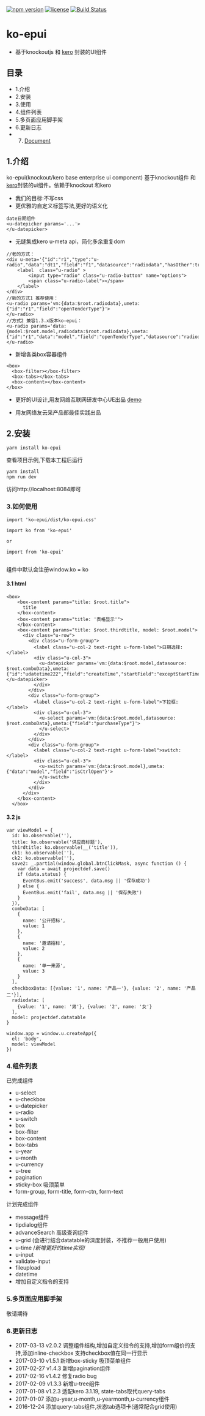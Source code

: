 [![npm version](https://img.shields.io/npm/v/ko-epui.svg)](https://www.npmjs.com/package/ko-epui)
[![license](https://img.shields.io/npm/l/ko-epui.svg)](https://www.npmjs.com/package/ko-epui)
[![Build Status](https://api.travis-ci.org/songhlc/ko-epui.png?branch=master)](https://api.travis-ci.org/songhlc/ko-epui.png?branch=master)
# ko-epui
- 基于knockoutjs 和 [kero](http://tinper.org/dist/kero/index.html) 封装的UI组件

## 目录

- 1.介绍
- 2.安装
- 3.使用
- 4.组件列表
- 5.多页面应用脚手架
- 6.更新日志
- 7. [Document](https://github.com/songhlc/ko-epui/blob/master/document.md)


## 1.介绍

ko-epui(knockout/kero base enterprise ui component) 基于knockout组件 和 [kero](http://tinper.org/dist/kero/index.html)封装的ui组件。依赖于knockout 和kero
- 我们的目标:不写css
- 更优雅的自定义标签写法,更好的语义化
```
date日期组件
<u-datepicker params='...'>
</u-datepicker>
```
- 无缝集成kero u-meta api，简化多余重复dom
```
//老的方式：
<div u-meta='{"id":"r1","type":"u-radio","data":"dt1","field":"f1","datasource":"radiodata","hasOther":true}'>
    <label  class="u-radio" >
        <input type="radio" class="u-radio-button" name="options">
        <span class="u-radio-label"></span>
    </label>
</div>
//新的方式1 推荐使用：
<u-radio params='vm:{data:$root.radiodata},umeta:{"id":"r1","field":"openTenderType"}'>
</u-radio>
//方式2 兼容1.3.x版本ko-epui：
<u-radio params='data:{model:$root.model,radiodata:$root.radiodata},umeta:{"id":"r1","data":"model","field":"openTenderType","datasource":"radiodata"}'>
</u-radio>
```

- 新增各类box容器组件
```
<box>
  <box-filter></box-filter>
  <box-tabs></box-tabs>
  <box-content></box-content>
</box>
```

- 更好的UI设计,用友网络互联网研发中心UE出品
[demo](https://www.yonyouyc.com/)

- 用友网络友云采产品部最佳实践出品

## 2.安装
```
yarn install ko-epui
```

查看项目示例,下载本工程后运行
```
yarn install
npm run dev
```
访问http://localhost:8084即可

### 3.如何使用

```
import 'ko-epui/dist/ko-epui.css'

import ko from 'ko-epui'

or

import from 'ko-epui'


```
组件中默认会注册window.ko = ko

#### 3.1 html
```
<box>
    <box-content params="title: $root.title">
      title
    </box-content>
    <box-content params="title: '表格显示'">
    </box-content>
    <box-content params="title: $root.thirdtitle, model: $root.model">
      <div class="u-row">
        <div class="u-form-group">
          <label class="u-col-2 text-right u-form-label">日期选择:</label>
          <div class="u-col-3">
            <u-datepicker params='vm:{data:$root.model,datasource: $root.comboData},umeta:{"id":"udatetime222","field":"createTime","startField":"exceptStartTime"}'></u-datepicker>
          </div>
        </div>
        <div class="u-form-group">
          <label class="u-col-2 text-right u-form-label">下拉框:</label>
          <div class="u-col-3">
            <u-select params='vm:{data:$root.model,datasource: $root.comboData},umeta:{"field":"purchaseType"}'>
            </u-select>
          </div>
        </div>
        <div class="u-form-group">
          <label class="u-col-2 text-right u-form-label">switch:</label>
          <div class="u-col-3">
            <u-switch params='vm:{data:$root.model},umeta:{"data":"model","field":"isCtrlOpen"}'>
            </u-switch>
          </div>
        </div>
      </div>
    </box-content>
  </box>

```
#### 3.2 js
```
var viewModel = {
  id: ko.observable(''),
  title: ko.observable('供应商标题'),
  thirdtitle: ko.observable(__('title')),
  ck1: ko.observable(''),
  ck2: ko.observable(''),
  save2: _.partial(window.global.btnClickMask, async function () {
    var data = await projectdef.save()
    if (data.status) {
      EventBus.emit('success', data.msg || '保存成功')
    } else {
      EventBus.emit('fail', data.msg || '保存失败')
    }
  }),
  comboData: [
    {
      name: '公开招标',
      value: 1
    },
    {
      name: '邀请招标',
      value: 2
    },
    {
      name: '单一来源',
      value: 3
    }
  ],
  checkboxData: [{value: '1', name: '产品一'}, {value: '2', name: '产品二'}],
  radiodata: [
    {value: '1', name: '男'}, {value: '2', name: '女'}
  ],
  model: projectdef.datatable
}

window.app = window.u.createApp({
  el: 'body',
  model: viewModel
})
```
### 4.组件列表
已完成组件

- u-select
- u-checkbox
- u-datepicker
- u-radio
- u-switch
- box
- box-fliter
- box-content
- box-tabs
- u-year
- u-month
- u-currency
- u-tree
- pagination
- sticky-box 吸顶菜单
- form-group, form-title, form-ctn, form-text

计划完成组件
- message组件
- tipdialog组件
- advanceSearch 高级查询组件
- u-grid (会进行结合datatable的深度封装，不推荐一般用户使用)
- u-time /*新增更好的time实现*/
- u-input
- validate-input
- fileupload
- datetime
- 增加自定义指令的支持

### 5.多页面应用脚手架

敬请期待

### 6.更新日志
- 2017-03-13 v2.0.2 调整组件结构,增加自定义指令的支持,增加form组价的支持,添加inline-checkbox 支持checkbox值在同一行显示
- 2017-03-10 v1.5.1 新增box-sticky 吸顶菜单组件
- 2017-02-27 v1.4.3 新增pagination组件
- 2017-02-16 v1.4.2 修复radio bug
- 2017-02-09 v1.3.3 新增u-tree组件
- 2017-01-08 v1.2.3 适配kero 3.1.19, state-tabs取代query-tabs
- 2017-01-07 添加u-year,u-month,u-yearmonth,u-currency组件
- 2016-12-24 添加query-tabs组件,状态tab选项卡(通常配合grid使用)
